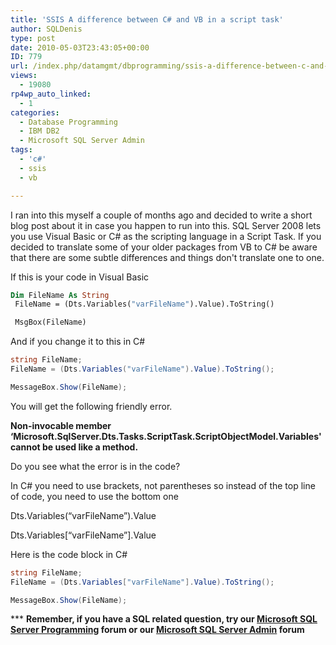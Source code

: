 ```yaml
---
title: 'SSIS A difference between C# and VB in a script task'
author: SQLDenis
type: post
date: 2010-05-03T23:43:05+00:00
ID: 779
url: /index.php/datamgmt/dbprogramming/ssis-a-difference-between-c-and-vb-in-a/
views:
  - 19080
rp4wp_auto_linked:
  - 1
categories:
  - Database Programming
  - IBM DB2
  - Microsoft SQL Server Admin
tags:
  - 'c#'
  - ssis
  - vb

---
```

I ran into this myself a couple of months ago and decided to write a short blog post about it in case you happen to run into this. SQL Server 2008 lets you use Visual Basic or C# as the scripting language in a Script Task. If you decided to translate some of your older packages from VB to C# be aware that there are some subtle differences and things don't translate one to one.

If this is your code in Visual Basic

```vb
Dim FileName As String
 FileName = (Dts.Variables("varFileName").Value).ToString()

 MsgBox(FileName)
```

And if you change it to this in C#

```csharp
string FileName;
FileName = (Dts.Variables("varFileName").Value).ToString();

MessageBox.Show(FileName);
```

You will get the following friendly error.
  
**Non-invocable member &#8216;Microsoft.SqlServer.Dts.Tasks.ScriptTask.ScriptObjectModel.Variables' cannot be used like a method.**

Do you see what the error is in the code? 

In C# you need to use brackets, not parentheses so instead of the top line of code, you need to use the bottom one

Dts.Variables<span class="MT_red">(</span>“varFileName”<span class="MT_red">)</span>.Value
  
Dts.Variables<span class="MT_green">[</span>“varFileName”<span class="MT_green">]</span>.Value

Here is the code block in C#

```csharp
string FileName;
FileName = (Dts.Variables["varFileName"].Value).ToString();

MessageBox.Show(FileName);
```

\*** **Remember, if you have a SQL related question, try our [Microsoft SQL Server Programming][1] forum or our [Microsoft SQL Server Admin][2] forum**<ins></ins>

 [1]: http://forum.ltd.local/viewforum.php?f=17
 [2]: http://forum.ltd.local/viewforum.php?f=22